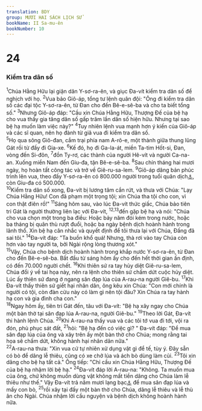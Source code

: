 ```yaml
---
translation: BDY
group: MƯƠI HAI SÁCH LỊCH SỬ
bookName: II Sa-mu-ên 
bookNumber: 10
---
```


<div class="title"><h1>24</h1><h3>Kiểm tra dân số</h3></div>
<span class="verse 2sa_24_1"><sup>1</sup>Chúa Hằng Hữu lại giận dân Y-sơ-ra-ên, và giục Đa-vít kiểm tra dân số để nghịch với họ. </span>
<span class="verse 2sa_24_2"><sup>2</sup>Vua bảo Giô-áp, tổng tư lệnh quân đội: &#34;Ông đi kiểm tra dân số các đại tộc Y-sơ-ra-ên, từ Đan cho đến Bê-e-sê-ba và cho ta biết tổng số.&#34; </span>
<span class="verse 2sa_24_3"><sup>3</sup>Nhưng Giô-áp đáp: &#34;Cầu xin Chúa Hằng Hữu, Thượng Đế của bệ hạ cho vua thấy gia tăng dân số gấp trăm lần dân số hiện hữu. Nhưng tại sao bệ hạ muốn làm việc này?&#34; </span>
<span class="verse 2sa_24_4"><sup>4</sup>Tuy nhiên lệnh vua mạnh hơn ý kiến của Giô-áp và các sĩ quan, nên họ đành từ giã vua đi kiểm tra dân số.<br/></span>
<span class="verse 2sa_24_5"><sup>5</sup>Họ qua sông Giô-đan, cắm trại phía nam A-rô-e, một thành giữa thung lũng Gát rồi từ đấy đi Gia-xe. </span>
<span class="verse 2sa_24_6"><sup>6</sup>Kế đó, họ đi Ga-la-át, miền Ta-tim Hốt-si, Đan, vòng đến Si-đôn, </span>
<span class="verse 2sa_24_7"><sup>7</sup>đồn Ty-rơ, các thành của người Hê-vít và người Ca-na-an. Xuống miền Nam đến Giu-đa, tận Bê-e-sê-ba. </span>
<span class="verse 2sa_24_8"><sup>8</sup>Sau chín tháng hai mươi ngày, họ hoàn tất công tác và trở về Giê-ru-sa-lem. </span>
<span class="verse 2sa_24_9"><sup>9</sup>Giô-áp dâng bản phúc trình lên vua, theo đấy Y-sơ-ra-ên có 800.000 người trong tuổi quân dịch<a href="#" data-toggle="tooltip" data-placement="bottom" title="Nt người rút kiếm">⚓</a>, còn Giu-đa có 500.000.<br/></span>
<span class="verse 2sa_24_10"><sup>10</sup>Kiểm tra dân số xong, Đa-vít bị lương tâm cắn rứt, và thưa với Chúa: &#34;Lạy Chúa Hằng Hữu! Con đã phạm một trọng tội; xin Chúa tha tội cho con, vì con thật điên rồ!&#34; </span>
<span class="verse 2sa_24_11"><sup>11</sup>Sáng hôm sau, vào lúc Đa-vít thức giấc, Chúa bảo tiên tri Gát là người thường liên lạc với Đa-vít, </span>
<span class="verse 2sa_24_12 2sa_24_13"><sup>12,13</sup>đến gặp bệ hạ và nói: &#34;Chúa cho vua chọn một trong ba điều: Hoặc bảy năm đói kém trong nước, hoặc ba tháng bị quân thù rượt đuổi, hoặc ba ngày bệnh dịch hoành hành trong lãnh thổ. Xin bệ hạ cân nhắc và quyết định để tôi thưa lại với Chúa, Đấng đã sai tôi.&#34; </span>
<span class="verse 2sa_24_14"><sup>14</sup>Đa-vít đáp: &#34;Ta buồn khổ quá! Nhưng, thà rơi vào tay Chúa còn hơn vào tay người ta, bởi Ngài rộng lòng thương xót.&#34;<br/></span>
<span class="verse 2sa_24_15"><sup>15</sup>Vậy, Chúa cho bệnh dịch hoành hành trong khắp nước Y-sơ-ra-ên, từ Đan cho đến Bê-e-sê-ba. Bắt đầu từ sáng hôm ấy cho đến hết thời gian ấn định, có đến 70.000 người chết. </span>
<span class="verse 2sa_24_16"><sup>16</sup>Khi thiên sứ ra tay hủy diệt Giê-ru-sa-lem, Chúa đổi ý về tai họa này, nên ra lệnh cho thiên sứ chấm dứt cuộc hủy diệt. Lúc ấy thiên sứ đang ở ngang sân đạp lúa của A-rau-na người Giê-bu. </span>
<span class="verse 2sa_24_17"><sup>17</sup>Khi Đa-vít thấy thiên sứ giết hại nhân dân, ông kêu xin Chúa: &#34;Con mới chính là người có tội, còn đàn cừu này có làm gì nên tội đâu? Xin Chúa ra tay hành hạ con và gia đình cha con.&#34;<br/></span>
<span class="verse 2sa_24_18"><sup>18</sup>Ngay hôm ấy, tiên tri Gát đến, tâu với Đa-vít: &#34;Bệ hạ xây ngay cho Chúa một bàn thờ tại sân đạp lúa A-rau-na, người Giê-bu.&#34; </span>
<span class="verse 2sa_24_19"><sup>19</sup>Theo lời Gát, Đa-vít thi hành lệnh Chúa. </span>
<span class="verse 2sa_24_20"><sup>20</sup>Khi A-rau-na thấy vua và các tôi tớ vua đi tới, vội ra đón, phủ phục sát đất, </span>
<span class="verse 2sa_24_21"><sup>21</sup>hỏi: &#34;Bệ hạ đến có việc gì? &#34; Đa-vít đáp: &#34;Để mua sân đạp lúa của ông và xây trên ấy một bàn thờ cho Chúa; mong rằng tai họa sẽ chấm dứt, không hành hại nhân dân nữa.&#34;<br/></span>
<span class="verse 2sa_24_22"><sup>22</sup>A-rau-na thưa: &#34;Xin vua cứ tự nhiên xử dụng vật gì để tế, tùy ý. Đây sẵn có bò để dâng lễ thiêu, cũng có xe chở lúa và ách bò dùng làm củi. </span>
<span class="verse 2sa_24_23"><sup>23</sup>Tôi xin dâng cho bệ hạ tất cả.&#34; Ông tiếp: &#34;Chỉ cầu xin Chúa Hằng Hữu, Thượng Đế của bệ hạ nhậm lời bệ hạ.&#34; </span>
<span class="verse 2sa_24_24"><sup>24</sup>Đa-vít đáp lời A-rau-na: &#34;Không. Ta muốn mua của ông, chứ không muốn dùng vật không mất tiền dâng cho Chúa làm lễ thiêu như thế.&#34; Vậy Đa-vít trả năm mươi lạng bạc<a href="#" data-toggle="tooltip" data-placement="bottom" title="Nt Sheqels">⚓</a> để mua sân đạp lúa và mấy con bò, </span>
<span class="verse 2sa_24_25"><sup>25</sup>rồi xây tại đấy một bàn thờ cho Chúa, dâng lễ thiêu và lễ thù ân cho Ngài. Chúa nhậm lời cầu nguyện và bệnh dịch không hoành hành nữa.</span>
